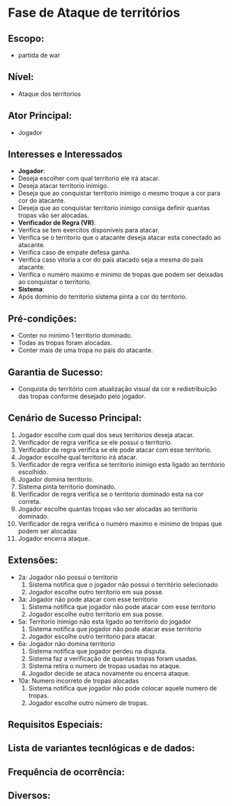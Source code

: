 # Fase de Ataque de territórios

## **Escopo**: 
- partida de war
## **Nível**: 
- Ataque dos territorios
## **Ator Principal**: 
- Jogador
## **Interesses e Interessados**
- **Jogador**: 
- Deseja escolher com qual territorio ele irá atacar.
- Deseja atacar territorio inimigo.
- Deseja que ao conquistar territorio inimigo o mesmo troque a cor para cor do atacante.
- Deseja que ao conquistar territorio inimigo consiga definir quantas tropas vão ser alocadas.
- **Verificador de Regra (VR)**: 
- Verifica se tem exercitos disponiveis para atacar.
- Verifica se o territorio que o atacante deseja atacar esta conectado ao atacante.
- Verifica caso de empate defesa ganha.
- Verifica caso vitoria a cor do país atacado seja a mesma do país atacante. 
- Verifica o numéro maximo e minimo de tropas que podem ser deixadas ao conquistar o territorio.
- **Sistema**: 
- Após dominio do territorio sistema pinta a cor do territorio. 

## **Pré-condições**:
- Conter no minimo 1 territorio dominado.
- Todas as tropas foram alocadas.
- Conter mais de uma tropa no país do atacante.

## **Garantia de Sucesso**:
- Conquista do território com atualização visual da cor e redistribuição das tropas conforme desejado pelo jogador.
## **Cenário de Sucesso Principal**:
1. Jogador escolhe com qual dos seus territorios deseja atacar.
2. Verificador de regra verifica se ele possui o territorio.
3. Verificador de regra verifica se ele pode atacar com esse territorio.
4. Jogador escolhe qual territorio irá atacar. 
5. Verificador de regra verifica se territorio inimigo esta ligado ao territorio escolhido.
6. Jogador domina territorio. 
7. Sistema pinta territorio dominado.
8. Verificador de regra verifica se o territorio dominado esta na cor correta.
9. Jogador escolhe quantas tropas vão ser alocadas ao territorio dominado.
10. Verificador de regra verifica o numéro maximo e minimo de tropas que podem ser alocadas
11. Jogador encerra ataque.
## **Extensões**:
- 2a: Jogador não possui o territorio 
    1. Sistema notifica que o jogador não possui o território selecionado
    2. Jogador escolhe outro territorio em sua posse.
- 3a: Jogador não pode atacar com esse territorio
    1. Sistema notifica que jogador não pode atacar com esse territorio
    2. Jogador escolhe outro territorio em sua posse.
- 5a: Territorio inimigo não esta ligado ao territorio do jogador
    1. Sistema notifica que jogador não pode atacar esse territorio
    2. Jogador escolhe outro territorio para atacar.
- 6a: Jogador não domina territorio
    1. Sistema notifica que jogador perdeu na disputa.
    2. Sistema faz a verificação de quantas tropas foram usadas.
    3. Sistema retira o numero de tropas usadas no ataque.
    4. Jogador decide se ataca novamente ou encerra ataque.
- 10a: Numero incorreto de tropas alocadas 
    1. Sistema notifica que jogador não pode colocar aquele numero de tropas.
    2. Jogador escolhe outro número de tropas.
## **Requisitos Especiais**:
## **Lista de variantes tecnlógicas e de dados**:
## **Frequência de ocorrência**:
## **Diversos**: